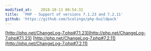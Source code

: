 ```yaml
---
modified_at:	2018-10-11 08:54:32
title:	'PHP - Support of versions 7.1.23 and 7.2.11'
github: 'https://github.com/Scalingo/php-buildpack'
---
```


[http://php.net/ChangeLog-7.php#7.1.23](http://php.net/ChangeLog-7.php#7.1.23)
[http://php.net/ChangeLog-7.php#7.2.11](http://php.net/ChangeLog-7.php#7.2.11)
